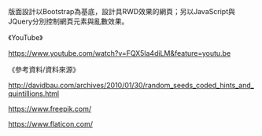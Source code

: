 版面設計以Bootstrap為基底，設計具RWD效果的網頁；另以JavaScript與JQuery分別控制網頁元素與亂數效果。

《YouTube》

https://www.youtube.com/watch?v=FQX5la4diLM&feature=youtu.be

《參考資料/資料來源》

http://davidbau.com/archives/2010/01/30/random_seeds_coded_hints_and_quintillions.html

https://www.freepik.com/

https://www.flaticon.com/
